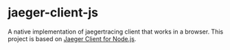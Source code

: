 # jaeger-client-js

A native implementation of jaegertracing client that works in a browser.
This project is based on [Jaeger Client for Node.js](https://github.com/jaegertracing/jaeger-client-node).
